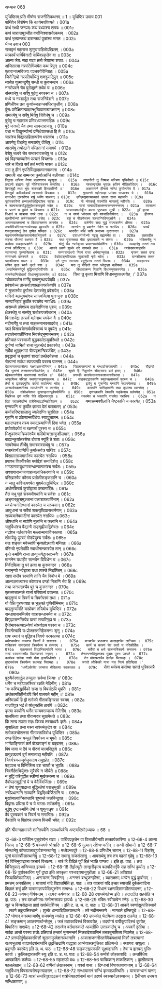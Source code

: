 अध्यायः 068

युधिष्ठिरम् प्रति भीष्मेण राजनीतिकथनम् ॥ 1 ॥
युधिष्ठिर उवाच 	001  
पार्थिवेन विशेषेण किं कार्यमवशिष्यते ।	001a  
कथं रक्ष्यो जनपदः कथं वध्याश्च शत्रवः ॥	001c  
कथं चारान्प्रयुञ्जीत वर्णान्विश्वासयेत्कथम् ।	002a  
कथं भृत्यान्कथं दारान्कथं पुत्रांश्च भारत ॥	002c  
भीष्म उवाच 	003  
राजवृत्तं महाराज शृणुष्वावहितोऽखिलम् ।	003a  
यत्कार्यं पार्थिवेनादौ पार्थिवप्रकृतेन वा ॥	003c  
आत्मा जेयः सदा राज्ञा ततो जेयाश्च शत्रवः ।	004a  
अजितात्मा नरपतिर्विजयेत कथं रिपून् ॥	004c  
एतावानात्मविजयः पञ्चवर्गविनिग्रहः ।	005a  
जितेन्द्रियो नरपतिर्बाधितुं शक्नुयाद्रिपुन् ॥	005c  
न्यसेत गुल्मान्दुर्गेषु सन्धौ च कुरुनन्दन ।	006a  
नगरोपवने चैव पुरोद्याने तथैव च ॥	006c  
संस्थानेषु च सर्वेषु पुटेषु नगरस्य च ।	007a  
मध्ये च नरशार्दूल तथा राजनिवेशने ॥	007c  
प्रणिधींश्च ततः कुर्याज्जडान्धबधिराकृतीन् ।	008a  
पुंसः परीक्षितान्प्राज्ञान्क्षुत्पिपासाश्रमक्षमान् ॥	008c  
अमात्येषु च सर्वेषु मित्रेषु त्रिविधेषु च ।	009a  
पुत्रेषु च महाराज प्रणिदध्यात्समाहितः ॥	009c  
पुरे जनपदे चैव तथा सामन्तराजसु ।	010a  
यथा न विद्युरन्योन्यं प्रणिधेयास्तथा हि ते ॥	010c  
चारांश्च विद्यात्प्रहितान्परेण भरतर्षभ ।	011a  
आपणेषु विहारेषु समवायेषु वीथिषु ॥	011c  
आरामेषु तथोद्याने पण्डितानां समागमे ।	012a  
वेशेषु चत्वरे चैव सभास्वावसथेषु च ॥	012c  
एवं विहन्याच्चारेण परचारं विचक्षणः ।	013a  
चारे च विहते सर्वं हतं भवति भारत ॥	013c  
यदा तु हीनं नृपतिर्विद्यादात्मानमात्मना ।	014a  
अमात्यैः सह सम्मन्त्र्य कुर्यात्सन्धिं बलीयसा ॥	014c  
`विद्वांसः क्षत्रिया वैश्या ब्राह्मणाश्च बहुश्रुताः ।	015a  
दण्डनीतौ तु निष्पन्ना मन्त्रिणः पृथिवीपते ॥	015c  
प्रष्टव्यो ब्राह्मणः पूर्वं नीतिशास्त्रस्य तत्ववित् ।	016a  
पश्चात्पृच्छेत भूपालः क्षत्रियं नीतिकोविदम् ।	016c  
वैश्यशूद्रौ तथा भूयः शास्त्रज्ञौ हितकारिणौ ॥'	016e  
अज्ञायमाने हीनत्वे सन्धिं कुर्यात्परेण वै ।	017a  
लिप्सुर्वा कञ्चिदेवार्थं त्वरमाणो विचक्षणः ॥	017c  
गुणवन्तो महोत्साहा धर्मज्ञाः साधवश्च ये ।	018a  
सन्दधीत नृपस्तैश्च राष्ट्रं धर्मेण पालयन् ॥	018c  
उच्छिद्यमानमात्मानं ज्ञात्वा राजा महामतिः ।	019a  
पूर्वापकारिणो हन्याल्लोकद्विष्टांश्च सर्वशः ॥	019c  
यो नोपकर्तुं शक्नोति नापकर्तुं महीपतिः ।	020a  
न शक्यरूपश्चोद्धर्तुमुपेक्ष्यस्तादृशो भवेत् ॥	020c  
यात्रां यायादविज्ञातमनाक्रन्दमनन्तरम् ।	021a  
व्यासक्तं च प्रमत्तं च दुर्बलं च विचक्षणः ॥	021c  
यात्रामाज्ञापयेद्वीरः कल्यः पुष्टबलः सुखी ।	022a  
पूर्वं कृत्वा विधानं च यात्रायां नगरे तथा ॥	022c  
न च वश्यो भवेदस्य नृपो यश्चातिवीर्यवान् ।	023a  
हीनश्च बलवीर्याभ्यां कर्षयंस्तत्परो वसेत् ॥	023c  
राष्ट्रं च पीडयेत्तस्य शस्त्राग्निविषमूर्च्छनैः ।	024a  
अमात्यवल्लभानां च विवादांस्तस्य कारयेत् ॥	024c  
वर्जनीयं सदा युद्धं राज्यकामेन धीमता ।	025a  
उपायैस्त्रिभिरादानमर्थस्याह बृहस्पतिः ॥	025c  
सान्त्वेन तु प्रदानेन भेदेन च नराधिप ।	026a  
यमर्थं शक्नुयात्प्राप्तुं तेन तुष्येत पण्डितः ॥	026c  
आददीत बलिं चापि प्रजाभ्यः कुरुनन्दन ।	027a  
षड्भागममितप्रज्ञस्तासामेवाभिगुप्तये ॥	027c  
दशाधर्मगतेभ्यो यद्वसु बह्वल्पमेव वा ।	028a  
तन्नाददीत सहसा पौराणां रक्षणाय वै ॥	028c  
यथा पुत्रास्तथा पौरा द्रष्टव्यास्ते न संशयः ।	029a  
भक्तिश्चैषु न कर्तव्या व्यवहारप्रदर्शने ॥	029c  
श्रोतुं चैव न्यसेद्राजा प्राज्ञान्सर्वार्थदर्शिनः ।	030a  
व्यवहारेषु सततं तत्र राज्यं प्रतिष्ठितम् ॥	030c  
आकरे लवणे शुल्के तरे नागबले तथा ।	031a  
न्यसेदमात्यान्नृपतिः स्वाप्तान्वा पुरुषान्हितान् ॥	031c  
सम्यग्दण्डधरो नित्यं राजा धर्ममवाप्नुयात् ।	032a  
नृपस्य सततं दण्डः सम्यग्धर्मः प्रशस्यते ॥	032c  
वेदवेदाङ्गवित्प्राज्ञः सुतपस्वी नृपो भवेत् ।	033a  
दानशीलश्च सततं यज्ञशीलश्च भारत ॥	033c  
एते गुणाः समस्ताः स्युर्नृपस्य सततं स्थिराः ।	034a  
व्यवहारस्य लोपेन कुतः स्वर्गः कुतो यशः ॥	034c  
यदा तु पीडितो राजा भवेद्राज्ञा बलीयसा ।	035a  
[तदाभिसंश्रयेद्दुर्गं बुद्धिमान्पृथिवीपतिः ॥	035c  
विधावाक्रम्य मित्राणि विधानमुपकल्पयेत् ।	036a  
सामभेदान्विरोधार्थं विधानमुपकल्पयेत् ॥]	036c  
`त्रिधा तु कृत्वा मित्राणि विधानमुपकल्पयेत् ।'	037a  
'घोषान्न्यसेत मार्गेषु ग्रामानुत्थापयेदपि ।	037c  
प्रवेशयेच्च तान्सर्वाञ्शाखानगरकेष्वपि ॥	037e  
ये गुप्ताश्चैव दुर्गाश्च देशास्तेषु प्रवेशयेत् ।	038a  
धनिनो बलमुख्यांश्च सान्त्वयित्वा पुनः पुनः ॥	038c  
सस्याभिहारं कुर्वीत स्वयमेव नराधिपः ।	039a  
असम्भवे प्रवेशस्य दाहयेदग्निना भृशम् ॥	039c  
क्षेत्रस्थेषु च सस्येषु शत्रोरुपजपेन्नरान् ।	040a  
विनाशयेद्वा तत्सर्वं बलेनाथ स्वकेन वै ॥	040c  
नदीमार्गेषु च तथा सङ्क्रमानवसादयेत् ।	041a  
जलं विस्रावयेत्सर्वमविस्राव्यं च दूषयेत् ॥	041c  
तदात्वेनायतीभिश्च निवसेद्भूम्यनन्तरम् ।	042a  
प्रतिघातं परस्याजौ युद्धकालेऽप्युपस्थिते ॥	042c  
दुर्गाणां चाभितो राजा मूलच्छेदं प्रकारयेत् ।	043a  
सर्वेषां क्षुद्रवृक्षाणां चैत्यवृक्षान्विवर्जयेत् ॥	043c  
प्रवृद्धानां च वृक्षाणां शाखां प्रच्छेदयेत्तथा ।	044a  
चैत्यानां सर्वथा त्याज्यमपि पत्रस्य पातनम् ॥	044c  
`देवानामाश्रयाश्चैत्या यक्षराक्षसभोगिनाम् ।	045a  
पिशाचपन्नगानां च गन्धर्वाप्सरसामपि ।	045c  
रौद्राणां चैव भूतानां तस्मात्तान्परिवर्जयेत् ॥	045e  
श्रूयते हि निकुम्भेन सौदासस्य बलं हतम् ।	046a  
महेश्वरगणेशेन वाराणस्यां नराधिप ॥'	046c  
प्रगण्डीः कारयेत्सम्यगाकाशजननीस्तदा ।	047a  
आपूरयेच्च परिखां स्थाणुनक्रझषाकुलाम् ॥	047c  
सङ्कटद्वारकाणि स्युरुच्छ्वासार्थं पुरस्य च ।	048a  
तेषां च द्वारवद्गुप्तिः कार्या सर्वात्मना भवेत् ॥	048c  
द्वारेषु च गुरूण्येव यन्त्राणि स्थापयेत्सदा ।	049a  
आरापयेच्छतघ्नीश्च स्वाधीनानि च कारयेत् ॥	049c  
काष्ठानि चाभिहार्याणि तथा कूपांश्च खानयेत् ।	050a  
संशोधयेत्तथा कूपान्कृतान्पूर्वपयोर्थिभिः ॥	050c  
तृणच्छन्नानि वेश्मानि पङ्केनाथ प्रलेपयेत् ।	051a  
निर्हरेच्च तृणं मासि चैत्रे वह्निभयात्पुरा ॥	051c  
नक्तमेव च भक्तानि पाचयेत नराधिपः ।	052a  
न दिवा ज्वालयेदग्निं वर्जयित्वाऽऽग्निहोत्रिकम् ॥	052c  
`यथासम्भवशैलानि चैष्टकानि च कारयेत् ।	053a  
मृण्मयानि च कुर्वीत ज्ञात्वा देशं बलाबलम् ॥'	053c  
कर्मारारिष्टशालासु ज्वलेदग्निः सुरक्षितः ।	054a  
गृहाणि च प्रवेश्यान्तर्विधेयः स्याद्धुताशनः ॥	054c  
महादण्डश्च तस्य स्याद्यस्याग्निर्वै दिवा भवेत् ।	055a  
प्रघोषयेदथैवं च रक्षणार्थं पुरस्य च ॥	055c  
भिक्षुकांश्चाक्रिकांश्चैव क्लीबोन्मत्तान्कुशीलवान् ।	056a  
बाह्यान्कुर्यान्नरश्रेष्ठ दोषाय स्युर्हि ते शठाः ॥	056c  
चत्वरेष्वथ तीर्थेषु सभास्वावसथेषु च ।	057a  
यथार्थवर्णं प्रणिधिं कुर्यात्सर्वत्र पार्थिवः ॥	057c  
विशालान्राजमार्गांश्च कारयेत नराधिपः ।	058a  
प्रपाश्च विपणीश्चैव यथोद्देशं समादिशेत् ॥	058c  
भाण्डागारायुधागारान्धान्यागारांश्च सर्वशः ।	059a  
अश्वागारान्गजागारान्बलाधिकरणानि च ॥	059c  
परिखाश्चैव कौरव्य प्रतोलीसङ्कटानि च ।	060a  
न जातु कश्चित्पश्येत गुह्यमेतद्युधिष्ठिर ॥	060c  
अर्थसन्निचयं कुर्याद्राजा परबलार्दितः ।	061a  
तैलं मधु घृतं सस्यमौषधानि च सर्वशः ॥	061c  
अङ्गारकुशमुञ्जानां पलाशशरवर्णिनाम् ।	062a  
यवसेन्धनदिग्धानां कारयेत च सञ्चयान् ॥	062c  
आयुधानां च सर्वेषां शक्त्यृष्टिप्रासचर्मणाम् ।	063a  
सञ्चयानेवमादीनां कारयेत नराधिपः ॥	063c  
औषधानि च सर्वाणि मूलानि च फलानि च ।	064a  
चतुर्विधांश्च वैद्यान्वै सङ्गृह्णीयाद्विशेषतः ॥	064c  
नटांश्च नर्तकांश्चैव मल्लान्मायाविनस्तथा ।	065a  
शोभयेयुः पुरवरं मोदयेयुश्च सर्वशः ॥	065c  
यतः शङ्का भवेच्चापि भृत्यतोऽथापि मन्त्रितः ।	066a  
पौरेभ्यो नृपतेर्वापि स्वाधीनान्कारयेत तान् ॥	066c  
कृते कर्माणि राजा तान्पूजयेद्धनसञ्चयैः ।	067a  
माननेन यथार्हेण सान्त्वेन विविधेन च ॥	067c  
निर्वेदयित्वा तु परं हत्वा वा कुरुनन्दन ।	068a  
गतानृण्यो भवेद्राजा यथा शास्त्रे निदर्शितम् ॥	068c  
राज्ञा सप्तैव रक्ष्याणि तानि चैव निबोध मे ।	069a  
आत्माऽमात्याश्च कोशाश्च दण्डो मित्राणि चैव हि ॥	069c  
तथा जनपदाश्चैव पुरं च कुरुनन्दन ।	070a  
एतत्सप्तात्मकं राज्यं परिपाल्यं प्रयत्नतः ॥	070c  
षाड्गुण्यं च त्रिवर्गं च त्रिवर्गपरमं तथा ।	071a  
यो वेत्ति पुरुषव्याघ्र स भुङ्क्ते पृथिवीमिमाम् ॥	071c  
षाड्गुण्यमिति यत्प्रोक्तं तन्निबोध युधिष्ठिर ।	072a  
सन्धायासनमित्येव यात्रासन्धानमेव च ॥	072c  
विगृह्यासनमित्येव यात्रां सम्परिगृह्य च ।	073a  
द्वैधीभावस्तथाऽन्येषां संश्रयोऽथ परस्य च ॥	073c  
त्रिवर्गश्चापि यः प्रोक्तस्तमिहैकमनाः शृणु ।	074a  
क्षयः स्थानं च वृद्धिश्च त्रिवर्गः परमस्तथा ॥	074c  
`धर्मश्चार्थश्च कामश्च त्रिवर्गो वै सनातनः ।	075a  
मन्त्रश्चैव प्रभावश्च उत्साहश्चैव तान्त्रिकः ।	075c  
शक्तित्रयं समाख्यातं त्रिवर्गस्य च तत्परम् ॥	075e  
कार्यं च कारणं चैव कर्ता च परिकीर्तितः ।	076a  
एतत्परतरं विद्यान्त्रिवर्गादपि भारत ।	076c  
सर्वेपां च क्षये राजन्यस्त्रिवर्गः सनातनः ॥	076e  
सत्वं रजस्तमश्चैव त्रिवर्गकरणं स्मृतम् ।	077a  
तेनात्यन्तविमुक्तश्च मुक्तः पुरुष उच्यते ॥	077c  
कार्यस्य सर्वथा नाशो मोक्ष इत्यभिधीयते ।	078a  
तेन मोक्षपरश्चैव देवदेवः पितामहः ।	078c  
तुष्ट्यर्थस्य त्रिवर्गस्य रक्षामाह पितामहः ॥	078e  
जगतो लौकिकी यात्रा यत्र नित्यं प्रतिष्ठिता ।'	079a  
'धर्मोऽर्थश्चैव कामश्च सेवितव्याः स्वकालतः ॥	079c  
`सेवा धर्मस्य कर्तव्या सततं भूरिवत्सरैः ।	080a  
पुरुषैर्नरशार्दूल तन्मूलाः सर्वथा क्रियाः ॥'	080c  
धर्मेण च महीपालश्चिरं रक्षति मेदिनीम् ।	081a  
`यः कश्चिद्धार्मिको राजा स विपन्नोऽपि भूपतिः ।	081c  
अर्थकामविहीनोऽपि चिरं पालयते महीम् ॥'	081e  
अस्मिन्नर्थे हि द्वौ श्लोकौ गीतावङ्गिरसा स्वयम् ।	082a  
यादवीपुत्र भद्रं ते श्रोतुमर्हसि तावपि ॥	082c  
कृत्वा कार्याणि धर्मेण सम्यक्सम्पाल्य मेदिनीम् ।	083a  
पालयित्वा तथा पौरान्परत्र सुखमेधते ॥	083c  
किं तस्य तपसा राज्ञः किञ्च तस्याध्वरैः कृतैः ।	084a  
सुपालिताः प्रजा यस्य सर्वधर्मकृदेव सः ॥	084c  
श्लोकाश्चोशनसा गीतास्तान्निबोध युधिष्ठिर ।	085a  
दण्डनीतेश्च यन्मूलं त्रिवर्गस्य च भूपते ॥	085c  
भार्गवाङ्गिरसं कर्म षोडशाङ्गं च यद्बलम् ।	086a  
विषं माया च दैवं च पौरुषं चात्मसिद्धये ॥	086c  
प्रागुदक्प्रवणं दुर्गं समासाद्य महीपतिः ।	087a  
त्रिवर्गत्रयसम्पूर्णमुपादाय तमुद्वहेत् ॥	087c  
षट्पञ्च च विनिर्जित्य दश चाष्टौ च भूपतिः ।	088a  
त्रिवर्गैर्दशभिर्युक्तः सुरैरपि न जीर्यते ॥	088c  
न बुद्धिं परिगृह्णीत स्त्रीणां मूर्खजनस्य च ।	089a  
दैवोपहतबुद्धीनां ये च वेदैर्विवर्जिताः ।	089c  
न तेषां शृणुयाद्राजा बुद्धिस्तेषां पराङ्मुखी ॥	089e  
स्त्रीप्रधानानि राज्यानि विद्वद्भिर्वर्जितानि च ।	090a  
मूर्खामात्याग्नितप्तानि शुष्यन्ते जलबिन्दुवत् ॥	090c  
विद्वांसः प्रथिता ये च ये चाप्ताः सर्वकर्मसु ।	091a  
बुद्धेषु दृष्टकर्माणि तेषां च शृणुयान्नृपः ॥	091c  
दैवं पुरुषकारं च त्रिवर्गं च समाश्रितः ।	092a  
दैवतानि च विप्रांश्च प्रणम्य विजयी भवेत् ॥' 	092c  

इति श्रीमन्महाभारते शान्तिपर्वणि राजधर्मपर्वणि अष्टषष्टिमोऽध्यायः ॥ 68 ॥

12-68-3 पार्थिवेन पृथुवंश्येन राज्ञा । पार्थिवप्रकृतेन वा विजातीयेनापि तत्कार्यकारिणा ॥ 12-68-4 आत्मा चित्तम् ॥ 12-68-5 पञ्चवर्गः श्रोत्रादिः ॥ 12-68-6 गुल्मान् रक्षिणः पत्तीन् । सन्धौ सीमान्ते ॥ 12-68-7 संस्थानेषु कोष्ठपालाद्युपवेशनस्थानेषु । मध्येऽन्तःपुरे ॥ 12-68-8 प्रणिधीन् चारान् ॥ 12-68-11 विहारेषु यूनां मल्लक्रीडास्थानेषु ॥ 12-68-12 सभासु राजसंसत्सु । आवसथेषु तत्र तत्र महतां गृहेषु ॥ 12-68-13 एवं विचिनुयाद्राजा परचारं विचक्षणः । चारे हि विदिते पूर्वं हितं भवति पाण्डव । इति झ. पाठः । तत्र विचिनुयात् अन्विष्यात् इत्यर्थः ॥ 12-68-18 तैर्द्वारभूतैः तान्द्वारीकृत्य बलवद्भिर्नृपैः सह सन्धिं कुर्यात् ॥ 12-68-19 पूर्वापकारिणः पूर्वं दुष्टा इति अपकृताः पश्चाद्दययानुगृहीताः ॥ 12-68-21 अविज्ञातं क्रियाविशेषणमिदम् । अनाक्रन्दं मित्रहीनम् । अनन्तरं बन्धुजनहीनम् । व्यासक्तम् अन्येन युद्धं कुर्वाणम् । प्रमत्तम् अनवहितम् । यात्रायां यदि विज्ञातमिति झ. पाठः । तत्र यात्रायां यदि इच्छा स्यात्तर्हि दुर्बलत्वादिना विज्ञातं शत्रुं प्रति यात्रामाज्ञापयेदित्युत्तरेण सम्बन्धः ॥ 12-68-22 विधानं रक्षणादिसामग्रीसम्पादनम् ॥ 12-68-23 कर्षयन् वीर्यवन्तम् । तत्परः कर्षणपरः ॥ 12-68-28 दशधर्मगतेभ्य इति । तदाददीत सहसेति च झ. पाठः । तत्र दशधर्मगताः मत्तोन्मत्तादय इत्यर्थः ॥ 12-68-29 भक्तिः स्वीयत्वेन स्नेहः ॥ 12-68-30 सूतं च विन्यसेद्राजा प्राज्ञं सर्वार्थदर्शिनम् । इति ट. ड. थ. द. पाठः ॥ 12-68-31 आकरे स्वर्णाद्युत्पत्तिस्थाने । लवणे तदुत्पत्तिस्थाने । शुल्के धान्यादिविक्रयस्थाने । तरे नदीसन्तरणे । नागबले हस्तियूथे ॥ 12-68-37 घोषान् वनस्थान्मार्गेषु राजपथेषु न्यसेत् ॥ 12-68-40 उपजपेत् भेदयित्वा तद्द्वारा दाहयेत् ॥ 12-68-41 सङ्क्रमान् अवतरणार्थान्सेतून् । जलं तटाकादिस्थं विस्रावयेत् । तदयोग्यं वापीकूपादिस्थं दूषयेत् विषादिना नाशयेत् ॥ 12-68-42 तदात्वेन वर्तमानकाले आयतीभिः उत्तरकालेषु च । अपवर्गे तृतीया । सर्वदा आजौ परस्य शत्रोः प्रतिघातं हन्तारं भूम्यनन्तरं निकटदेशवासिनं तच्छत्रुमाश्रित्य निवसेत् ॥ 12-68-47 प्रगण्डीर्दुर्गप्राकारभित्तौ शूराणामुपवेशनस्थानानि । आकाशजननीस्तत्रैवैकपक्षायां भित्तौ तत्रत्यानां रक्षणभूतायां बाह्यार्थदर्शनार्थानि क्षुद्रच्छिद्राणि यद्द्वारा आग्नेयास्त्रगुलिकाः प्रक्षिप्यन्ते । स्थाणवः सशूलाः । प्रकुण्ठीः कारयेत् इति ड. थ. पाठः ॥ 12-68-48 सङ्कटद्वारकाणि सूक्ष्मद्वाराणि । तेषां च द्वारवत् गुप्तिः कार्या । कुलिकद्वारकाणि स्युः इति ट. ड. थ. पाठः ॥ 12-68-54 कर्मारो लोहकारादिः । अन्तर्विधेयः आच्छादितः कर्तव्यः ॥ 12-68-55 महादण्डो वधः ॥ 12-68-56 चाक्रिकान् शाकटिकान् । कुशीलवान् फाललेखान् ॥ 12-68-62 वर्णिनां लेखकानाम् । यवसं वासः । दिग्धानां विषाक्तबाणानाम् ॥ 12-68-64 चतुर्विधान् विषशल्यरोगकृत्याहरान् ॥ 12-68-72 सन्धायासनं सन्धिं कृत्वाऽवस्थितिः । यात्रासन्धानं यानम् ॥ 12-68-73 यात्रां सम्परिगृह्याऽऽसनं शत्रोर्भयप्रदर्शनार्थं यानं प्रदर्श्य स्वस्थानेऽवस्थानम् । द्वैधीभाव उभयत्र सन्धिकरणम् ॥
